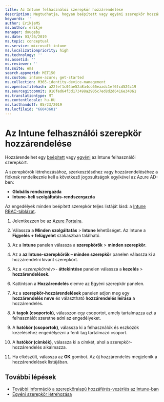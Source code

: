 ```yaml
---
title: Az Intune felhasználói szerepkör hozzárendelése
description: Megtudhatja, hogyan beépített vagy egyéni szerepkör hozzárendelése egy felhasználóhoz, a Microsoft Intune-ban.
keywords: ''
author: ErikjeMS
ms.author: erikje
manager: dougeby
ms.date: 03/26/2019
ms.topic: conceptual
ms.service: microsoft-intune
ms.localizationpriority: high
ms.technology: ''
ms.assetid: ''
ms.reviewer: ''
ms.suite: ems
search.appverid: MET150
ms.custom: intune-azure; get-started
ms.collection: M365-identity-device-management
ms.openlocfilehash: a22fef1c04ae52a8a4cc65eaadc1ef6fcd524c19
ms.sourcegitcommit: 916fed64f3d173498a2905c7ed8d2d6416e34061
ms.translationtype: MT
ms.contentlocale: hu-HU
ms.lasthandoff: 05/23/2019
ms.locfileid: "66043601"
---
```

# <a name="assign-a-role-to-an-intune-user"></a>Az Intune felhasználói szerepkör hozzárendelése

Hozzárendelhet egy [beépített](role-based-access-control.md#built-in-roles) vagy [egyéni](create-custom-role.md) az Intune felhasználói szerepkört.

A szerepkörök létrehozásához, szerkesztéséhez vagy hozzárendeléséhez a fióknak rendelkeznie kell a következő jogosultságok egyikével az Azure AD-ben:
- **Globális rendszergazda**
- **Intune-beli szolgáltatás-rendszergazda**

Az engedélyek minden beépített szerepkör teljes listáját lásd: a [Intune RBAC-táblázat](https://gallery.technet.microsoft.com/Intune-RBAC-table-2e3c9a1a).

1. Jelentkezzen be az [Azure Portalra](https://portal.azure.com).

2. Válassza a **Minden szolgáltatás** > **Intune** lehetőséget. Az Intune a **Figyelés + felügyelet** szakaszban található.

3. Az a **Intune** panelen válassza a **szerepkörök** > **minden szerepkör**.

4. Az a **az Intune-szerepkörök – minden szerepkör** panelen válassza ki a hozzárendelni kívánt szerepkört.

5. Az a <*szerepkörnév*>- **áttekintése** panelen válassza a **kezelés** > **hozzárendelések**.

6. Kattintson a **Hozzárendelés** elemre az Egyéni szerepkör panelen.

7. Az a **szerepkör-hozzárendelések** panelen adjon meg egy **hozzárendelés neve** és választható **hozzárendelés leírása** a hozzárendelés.

8. A **tagok (csoportok)**, válasszon egy csoportot, amely tartalmazza azt a felhasználót szeretne adni az engedélyeket.

9. A **hatókör (csoportok)**, válassza ki a felhasználók és eszközök kezeléséhez engedélyezni a fenti tag tartalmazó csoport.

10. A **hatókör (címkék)**, válassza ki a címkét, ahol a szerepkör-hozzárendelés alkalmazza.

11. Ha elkészült, válassza az **OK** gombot. Az új hozzárendelés megjelenik a hozzárendelések listájában.


## <a name="next-steps"></a>További lépések
- [További információ a szerepköralapú hozzáférés-vezérlés az Intune-ban](role-based-access-control.md)
- [Egyéni szerepkör létrehozása](create-custom-role.md)
